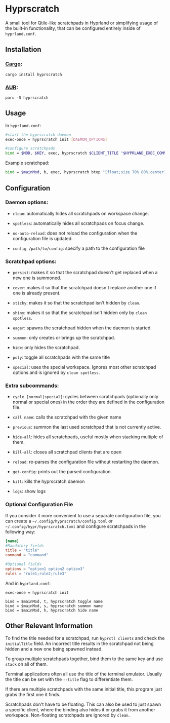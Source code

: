# Hyprscratch
A small tool for Qtile-like scratchpads in Hyprland or simplifying usage of the built-in functionality, that can be configured entirely inside of `hyprland.conf`.

## Installation
### [Cargo](https://crates.io/crates/hyprscratch):

```
cargo install hyprscratch
```
### [AUR](https://aur.archlinux.org/packages/hyprscratch):
```
paru -S hyprscratch
```

## Usage
In `hyprland.conf`:

```bash
#start the hyprscratch daemon
exec-once = hyprscratch init [DAEMON_OPTIONS]

#configure scratchpads
bind = $MOD, $KEY, exec, hyprscratch $CLIENT_TITLE "$HYPRLAND_EXEC_COMMAND" [SCRATCHPAD_OPTIONS]
```

Example scratchpad:

```bash
bind = $mainMod, b, exec, hyprscratch btop "[float;size 70% 80%;center] alacritty --title btop -e btop" eager
```

## Configuration

### Daemon options:

* `clean`: automatically hides all scratchpads on workspace change.

* `spotless`: automatically hides all scratchpads on focus change.

* `no-auto-reload`: does not reload the configuration when the configuration file is updated.

* `config /path/to/config`: specify a path to the configuration file

### Scratchpad options:

* `persist`: makes it so that the scratchpad doesn't get replaced when a new one is summoned.

* `cover`: makes it so that the scratchpad doesn't replace another one if one is already present.

* `sticky`: makes it so that the scratchpad isn't hidden by `clean`.

* `shiny`: makes it so that the scratchpad isn't hidden only by `clean spotless`.

* `eager`: spawns the scratchpad hidden when the daemon is started.

* `summon`: only creates or brings up the scratchpad.

* `hide`: only hides the scratchpad.

* `poly`: toggle all scratchpads with the same title

* `special`: uses the special workspace. Ignores most other scratchpad options and is ignored by `clean spotless`.

### Extra subcommands:

* `cycle [normal|special]`: cycles between scratchpads (optionally only normal or special ones) in the order they are defined in the configuration file.

* `call name`: calls the scratchpad with the given name

* `previous`: summon the last used scratchpad that is not currently active.

* `hide-all`: hides all scratchpads, useful mostly when stacking multiple of them.

* `kill-all`: closes all scratchpad clients that are open

* `reload`: re-parses the configuration file without restarting the daemon.

* `get-config`: prints out the parsed configuration.

* `kill`: kills the hyprscratch daemon

* `logs`: show logs

### Optional Configuration File
If you consider it more convenient to use a separate configuration file, you can create a `~/.config/hyprscratch/config.toml` or `~/.config/hypr/hyprscratch.toml` and configure scratchpads in the following way:

```toml
[name]
#Mandatory fields
title = "title"                        
command = "command"

#Optional fields
options = "option1 option2 option3"
rules = "rule1;rule2;rule3"
```

And in `hyprland.conf`:

```
exec-once = hyprscratch init

bind = $mainMod, t, hyprscratch toggle name
bind = $mainMod, s, hyprscratch summon name
bind = $mainMod, h, hyprscratch hide name
```

## Other Relevant Information
To find the title needed for a scratchpad, run `hyprctl clients` and check the `initialTitle` field. An incorrect title results in the scratchpad not being hidden and a new one being spawned instead.

To group multiple scratchpads together, bind them to the same key and use `stack` on all of them. 

Terminal applications often all use the title of the terminal emulator. Usually the title can be set with the `--title` flag to differentiate them.

If there are multiple scratchpads with the same initial title, this program just grabs the first one it finds.

Scratchpads don't have to be floating. This can also be used to just spawn a specific client, where the binding also hides it or grabs it from another workspace. Non-floating scratchpads are ignored by `clean`.
